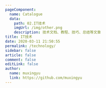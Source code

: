 ```yaml
---
pageComponent:
  name: Catalogue
  data:
    path: 02.IT技术
    imgUrl: /img/other.png
    description: 技术文档、教程、技巧、总结等文章
title: IT技术
date: 2020-03-11 21:50:55
permalink: /technology/
sidebar: false
article: false
comment: false
editLink: false
author:
  name: muxingyu
  link: https://github.com/muxingyu
---
```

